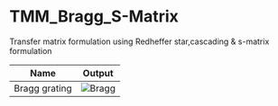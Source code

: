 # TMM_Bragg_S-Matrix
Transfer matrix formulation using Redheffer star,cascading &amp; s-matrix formulation


Name        | Output                                                                                                  |
------------|:-------------------------------------------------------------------------------------------------------:|
Bragg grating |![Bragg]()         |
                     
